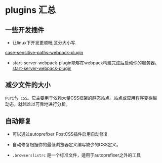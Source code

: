 # plugins 汇总
## 一些开发插件
- 让linux下开发更顺畅,区分大小写.

[case-sensitive-paths-webpack-plugin](https://www.npmjs.com/package/case-sensitive-paths-webpack-plugin "case-sensitive-paths-webpack-plugin")

- start-server-webpack-plugin能够在webpack构建完成后启动你的服务器。
[start-server-webpack-plugin](https://www.npmjs.com/package/start-server-webpack-plugin "start-server-webpack-plugin")

## 减少文件的大小

`Purify CSS`。它主要用于依赖大量CSS框架的静态站点。站点或应用程序变得越动态，就越难以可靠地进行分析。

## 自动修复

- 可以通过autoprefixer PostCSS插件启用自动修复

- 自动修复根据你的最低浏览器定义编写缺少的CSS定义。

 - `.browserslistrc` 是一个标准文件，适用于autoprefixer之外的工具

